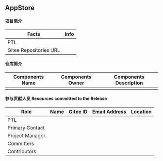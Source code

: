 ## AppStore

#### 项目简介

| **Facts**                   | **Info** |
| --------------------------- | -------- |
| PTL                         |          |
| Gitee Repositories URL |          |

#### 仓库简介

| **Components Name** | **Components Owner** | **Components Description** |
| ------------------- | ------------------------------ | ------------------ |
|                     |                                |                    |

#### 参与贡献人员 Resources committed to the Release

| **Role**        | **Name** | **Gitee ID** | **Email Address** | **Location** |
| --------------- | -------- | ------------ | ----------------- | ------------ |
| PTL             |          |              |                   |              |
| Primary Contact |          |              |                   |              |
| Project Manager |          |              |                   |              |
| Committers      |          |              |                   |              |
| Contributors    |          |              |                   |              |